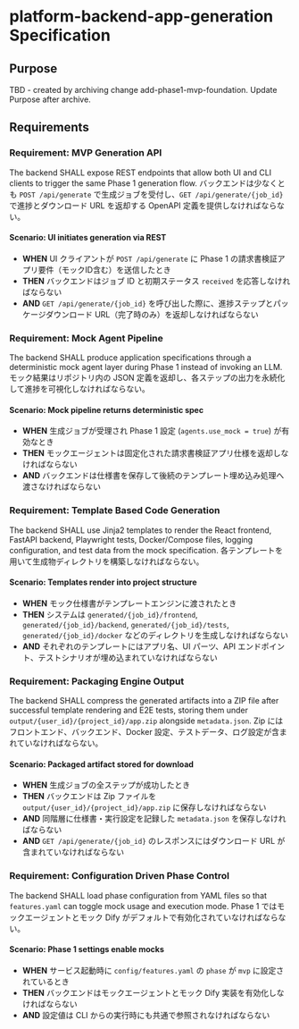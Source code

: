 # platform-backend-app-generation Specification

## Purpose
TBD - created by archiving change add-phase1-mvp-foundation. Update Purpose after archive.
## Requirements
### Requirement: MVP Generation API
The backend SHALL expose REST endpoints that allow both UI and CLI clients to trigger the same Phase 1 generation flow. バックエンドは少なくとも `POST /api/generate` で生成ジョブを受付し、`GET /api/generate/{job_id}` で進捗とダウンロード URL を返却する OpenAPI 定義を提供しなければならない。

#### Scenario: UI initiates generation via REST
- **WHEN** UI クライアントが `POST /api/generate` に Phase 1 の請求書検証アプリ要件（モックID含む）を送信したとき
- **THEN** バックエンドはジョブ ID と初期ステータス `received` を応答しなければならない
- **AND** `GET /api/generate/{job_id}` を呼び出した際に、進捗ステップとパッケージダウンロード URL（完了時のみ）を返却しなければならない

### Requirement: Mock Agent Pipeline
The backend SHALL produce application specifications through a deterministic mock agent layer during Phase 1 instead of invoking an LLM. モック結果はリポジトリ内の JSON 定義を返却し、各ステップの出力を永続化して進捗を可視化しなければならない。

#### Scenario: Mock pipeline returns deterministic spec
- **WHEN** 生成ジョブが受理され Phase 1 設定 (`agents.use_mock = true`) が有効なとき
- **THEN** モックエージェントは固定化された請求書検証アプリ仕様を返却しなければならない
- **AND** バックエンドは仕様書を保存して後続のテンプレート埋め込み処理へ渡さなければならない

### Requirement: Template Based Code Generation
The backend SHALL use Jinja2 templates to render the React frontend, FastAPI backend, Playwright tests, Docker/Compose files, logging configuration, and test data from the mock specification. 各テンプレートを用いて生成物ディレクトリを構築しなければならない。

#### Scenario: Templates render into project structure
- **WHEN** モック仕様書がテンプレートエンジンに渡されたとき
- **THEN** システムは `generated/{job_id}/frontend`, `generated/{job_id}/backend`, `generated/{job_id}/tests`, `generated/{job_id}/docker` などのディレクトリを生成しなければならない
- **AND** それぞれのテンプレートにはアプリ名、UI パーツ、API エンドポイント、テストシナリオが埋め込まれていなければならない

### Requirement: Packaging Engine Output
The backend SHALL compress the generated artifacts into a ZIP file after successful template rendering and E2E tests, storing them under `output/{user_id}/{project_id}/app.zip` alongside `metadata.json`. Zip にはフロントエンド、バックエンド、Docker 設定、テストデータ、ログ設定が含まれていなければならない。

#### Scenario: Packaged artifact stored for download
- **WHEN** 生成ジョブの全ステップが成功したとき
- **THEN** バックエンドは Zip ファイルを `output/{user_id}/{project_id}/app.zip` に保存しなければならない
- **AND** 同階層に仕様書・実行設定を記録した `metadata.json` を保存しなければならない
- **AND** `GET /api/generate/{job_id}` のレスポンスにはダウンロード URL が含まれていなければならない

### Requirement: Configuration Driven Phase Control
The backend SHALL load phase configuration from YAML files so that `features.yaml` can toggle mock usage and execution mode. Phase 1 ではモックエージェントとモック Dify がデフォルトで有効化されていなければならない。

#### Scenario: Phase 1 settings enable mocks
- **WHEN** サービス起動時に `config/features.yaml` の `phase` が `mvp` に設定されているとき
- **THEN** バックエンドはモックエージェントとモック Dify 実装を有効化しなければならない
- **AND** 設定値は CLI からの実行時にも共通で参照されなければならない

